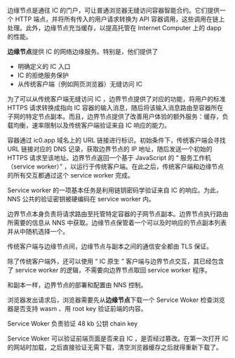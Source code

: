 边缘节点是通往 IC 的门户，可让普通浏览器无缝访问容器智能合约。它们提供一个 HTTP 端点，并将所有传入的用户请求转换为 API 容器调用，这些调用在链上处理。此外，边缘节点充当缓存，以提高托管在 Internet Computer 上的 dapp 的性能。







**边缘节点**提供 IC 的网络边缘服务。特别是，他们提供了

* 明确定义的 IC 入口
* IC 的拒绝服务保护
* 从传统客户端（例如网页浏览器）无缝访问 IC 

为了可以从传统客户端无缝访问 IC ，边界节点提供了对应的功能，将用户的标准 HTTPS 请求转换成指向 IC 容器的输入消息，随后将该输入消息路由至容器所在子网的特定节点副本。而且，边界节点提供了改善用户体验的额外服务：缓存，负载均衡，速率限制以及传统客户端验证来自 IC 响应的能力。

容器通过 ic0.app 域名上的 URL 链接进行标识。初始条件下，传统客户端会寻找 URL 链接对应的 DNS 记录，获取边界节点的 IP 地址，随后发送一个初始的 HTTPS 请求至该地址。边界节点返回一个基于 JavaScript 的 “ 服务工作机（service worker）” ，以运行于传统客户端。在此之后，传统客户端和边缘节点的所有交互都通过这个 service worker 完成。

Service worker 的一项基本任务是利用链钥密码学验证来自 IC 的响应。为此，NNS 公共的验证密钥被硬编码在 service worker 内。

边界节点本身负责将请求路由至托管特定容器的子网节点副本。边界节点执行路由所需要的信息从 NNS 中获取。边缘节点保管着一个可以及时响应的节点副本列表并从中随机选择一个。

传统客户端与边缘节点间，边缘节点与副本之间的通信安全都由 TLS 保证。

除了传统客户端外，还可以使用 “ IC 原生 ” 客户端与边界节点交互，其已经包含了 service worker 的逻辑，不需要向边界节点取回 service worker 程序。

和副本一样，边界节点的部署和配置由 NNS 控制。



浏览器发出请求后，浏览器需要先从**边缘节点**下载一个 Service Woker 检查浏览器是否支持 wasm 、用 root key 验证前端的内容。

 Service Woker 负责验证 48 kb 公钥 chain key 

Service Woker 可以验证前端页面是否来自 IC ，是否经过篡改。在第一次打开 IC 的网站时加载，之后直接验证无需下载，清空浏览器缓存之后就得重新下载了。
